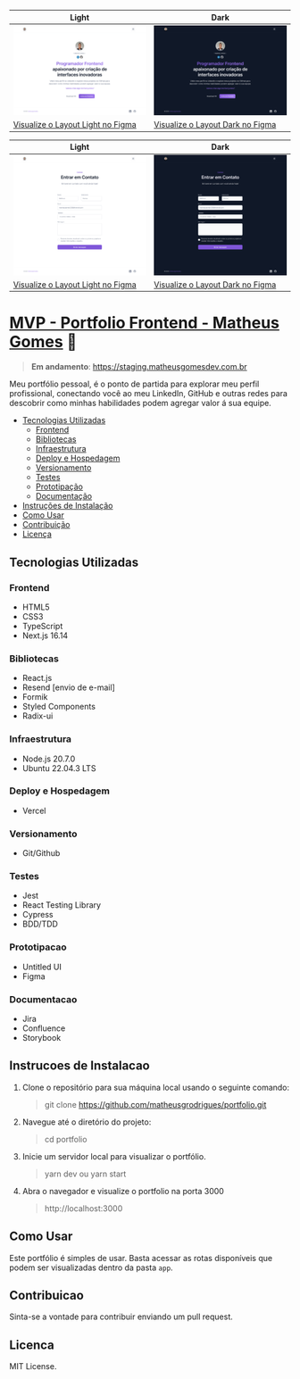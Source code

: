 | Light                                                                                                                                                                   | Dark                                                                                                                                                                   |
| ----------------------------------------------------------------------------------------------------------------------------------------------------------------------- | ---------------------------------------------------------------------------------------------------------------------------------------------------------------------- |
| ![desktop-light](/readme/desktop-light.png)                                                                                                                             | ![desktop-dark](/readme/desktop-dark.png)                                                                                                                              |
| [Visualize o Layout Light no Figma](https://www.figma.com/file/WZ6hE95sDBZxWX6X6S5sB7/Portfolio-Matheus?type=design&node-id=6533-2814&mode=design&t=NdNn7XX9xlAZmckL-4) | [Visualize o Layout Dark no Figma](https://www.figma.com/file/WZ6hE95sDBZxWX6X6S5sB7/Portfolio-Matheus?type=design&node-id=6533-2792&mode=design&t=NdNn7XX9xlAZmckL-4) |

| Light                                                                                                                                                                   | Dark                                                                                                                                                                   |
| ----------------------------------------------------------------------------------------------------------------------------------------------------------------------- | ---------------------------------------------------------------------------------------------------------------------------------------------------------------------- |
| ![desktop-light](/readme/desktop-contact-light.png)                                                                                                                     | ![desktop-dark](/readme/desktop-contact-dark.png)                                                                                                                      |
| [Visualize o Layout Light no Figma](https://www.figma.com/file/WZ6hE95sDBZxWX6X6S5sB7/Portfolio-Matheus?type=design&node-id=6536-2630&mode=design&t=NdNn7XX9xlAZmckL-4) | [Visualize o Layout Dark no Figma](https://www.figma.com/file/WZ6hE95sDBZxWX6X6S5sB7/Portfolio-Matheus?type=design&node-id=6536-2652&mode=design&t=NdNn7XX9xlAZmckL-4) |

# [MVP - Portfolio Frontend - Matheus Gomes](https://matheusgomesdev.com.br) 🚀

> **Em andamento**: https://staging.matheusgomesdev.com.br

Meu portfólio pessoal, é o ponto de partida para explorar meu perfil profissional, conectando você ao meu LinkedIn, GitHub e outras redes para descobrir como minhas habilidades podem agregar valor á sua equipe.

- [Tecnologias Utilizadas](#tecnologias-utilizadas)
  - [Frontend](#frontend)
  - [Bibliotecas](#bibliotecas)
  - [Infraestrutura](#infraestrutura)
  - [Deploy e Hospedagem](#deploy-e-hospedagem)
  - [Versionamento](#versionamento)
  - [Testes](#testes)
  - [Prototipação](#prototipacao)
  - [Documentação](#documentacao)
- [Instruções de Instalação](#instrucoes-de-instalacao)
- [Como Usar](#como-usar)
- [Contribuição](#contribuicao)
- [Licença](#licenca)

## Tecnologias Utilizadas

### Frontend

- HTML5
- CSS3
- TypeScript
- Next.js 16.14

### Bibliotecas

- React.js
- Resend [envio de e-mail]
- Formik
- Styled Components
- Radix-ui

### Infraestrutura

- Node.js 20.7.0
- Ubuntu 22.04.3 LTS

### Deploy e Hospedagem

- Vercel

### Versionamento

- Git/Github

### Testes

- Jest
- React Testing Library
- Cypress
- BDD/TDD

### Prototipacao

- Untitled UI
- Figma

### Documentacao

- Jira
- Confluence
- Storybook

## Instrucoes de Instalacao

1. Clone o repositório para sua máquina local usando o seguinte comando:

   > git clone https://github.com/matheusgrodrigues/portfolio.git

2. Navegue até o diretório do projeto:

   > cd portfolio

3. Inicie um servidor local para visualizar o portfólio.

   > yarn dev ou yarn start

4. Abra o navegador e visualize o portfolio na porta 3000
   > http://localhost:3000

## Como Usar

Este portfólio é simples de usar. Basta acessar as rotas disponíveis que podem ser visualizadas dentro da pasta `app`.

## Contribuicao

Sinta-se a vontade para contribuir enviando um pull request.

## Licenca

MIT License.
